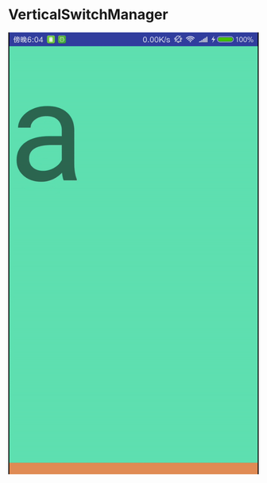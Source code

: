 # VerticalSwitchManager
![image](https://github.com/BaronZ/VerticalSwitchManager/blob/master/screenshot/demo.gif)
